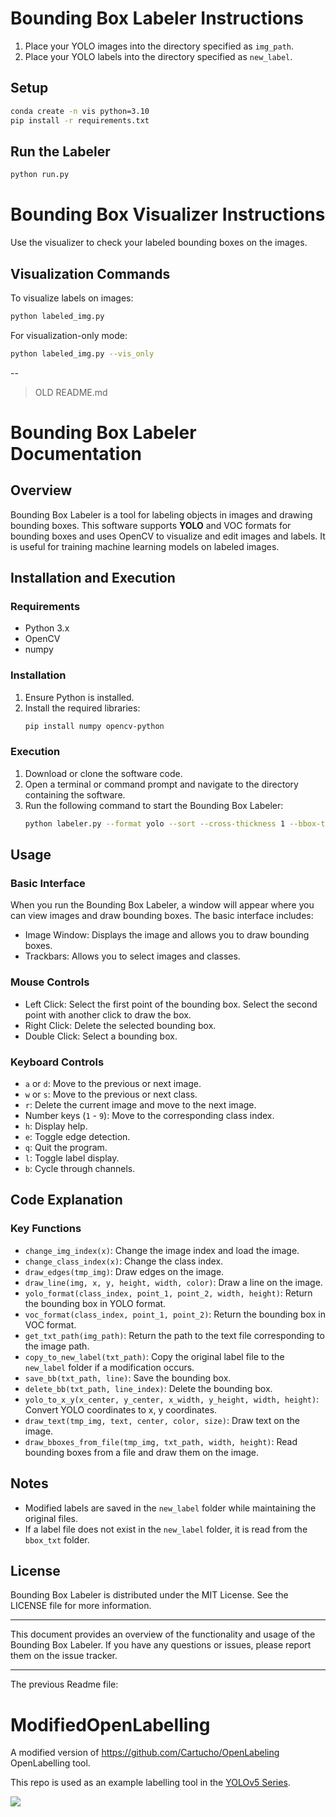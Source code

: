 # Bounding Box Labeler Instructions
1. Place your YOLO images into the directory specified as `img_path`.
2. Place your YOLO labels into the directory specified as `new_label`.
## Setup
```bash
conda create -n vis python=3.10
pip install -r requirements.txt
```
## Run the Labeler
```bash
python run.py
```
# Bounding Box Visualizer Instructions
Use the visualizer to check your labeled bounding boxes on the images.

## Visualization Commands
To visualize labels on images:
```bash
python labeled_img.py
```
For visualization-only mode:
```bash
python labeled_img.py --vis_only
```
--
> OLD README.md
#####
# Bounding Box Labeler Documentation

## Overview
Bounding Box Labeler is a tool for labeling objects in images and drawing bounding boxes. This software supports **YOLO** and VOC formats for bounding boxes and uses OpenCV to visualize and edit images and labels. It is useful for training machine learning models on labeled images.

## Installation and Execution
### Requirements
- Python 3.x
- OpenCV
- numpy

### Installation
1. Ensure Python is installed.
2. Install the required libraries:
    ```bash
    pip install numpy opencv-python
    ```

### Execution
1. Download or clone the software code.
2. Open a terminal or command prompt and navigate to the directory containing the software.
3. Run the following command to start the Bounding Box Labeler:
    ```bash
    python labeler.py --format yolo --sort --cross-thickness 1 --bbox-thickness 1
    ```

## Usage
### Basic Interface
When you run the Bounding Box Labeler, a window will appear where you can view images and draw bounding boxes. The basic interface includes:
- Image Window: Displays the image and allows you to draw bounding boxes.
- Trackbars: Allows you to select images and classes.

### Mouse Controls
- Left Click: Select the first point of the bounding box. Select the second point with another click to draw the box.
- Right Click: Delete the selected bounding box.
- Double Click: Select a bounding box.

### Keyboard Controls
- `a` or `d`: Move to the previous or next image.
- `w` or `s`: Move to the previous or next class.
- `r`: Delete the current image and move to the next image.
- Number keys (`1` - `9`): Move to the corresponding class index.
- `h`: Display help.
- `e`: Toggle edge detection.
- `q`: Quit the program.
- `l`: Toggle label display.
- `b`: Cycle through channels.

## Code Explanation
### Key Functions
- `change_img_index(x)`: Change the image index and load the image.
- `change_class_index(x)`: Change the class index.
- `draw_edges(tmp_img)`: Draw edges on the image.
- `draw_line(img, x, y, height, width, color)`: Draw a line on the image.
- `yolo_format(class_index, point_1, point_2, width, height)`: Return the bounding box in YOLO format.
- `voc_format(class_index, point_1, point_2)`: Return the bounding box in VOC format.
- `get_txt_path(img_path)`: Return the path to the text file corresponding to the image path.
- `copy_to_new_label(txt_path)`: Copy the original label file to the `new_label` folder if a modification occurs.
- `save_bb(txt_path, line)`: Save the bounding box.
- `delete_bb(txt_path, line_index)`: Delete the bounding box.
- `yolo_to_x_y(x_center, y_center, x_width, y_height, width, height)`: Convert YOLO coordinates to x, y coordinates.
- `draw_text(tmp_img, text, center, color, size)`: Draw text on the image.
- `draw_bboxes_from_file(tmp_img, txt_path, width, height)`: Read bounding boxes from a file and draw them on the image.

## Notes
- Modified labels are saved in the `new_label` folder while maintaining the original files.
- If a label file does not exist in the `new_label` folder, it is read from the `bbox_txt` folder.

## License
Bounding Box Labeler is distributed under the MIT License. See the LICENSE file for more information.

---

This document provides an overview of the functionality and usage of the Bounding Box Labeler. If you have any questions or issues, please report them on the issue tracker.


--- 
The previous Readme file:

# ModifiedOpenLabelling
A modified version of https://github.com/Cartucho/OpenLabeling OpenLabelling tool.

This repo is used as an example labelling tool in the [YOLOv5 Series](https://www.youtube.com/playlist?list=PLD80i8An1OEHEpJVjtujEb0lQWc0GhX_4).

![](https://user-images.githubusercontent.com/41416855/122698979-26331d00-d251-11eb-8d02-f4b479e8c0df.png)



